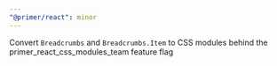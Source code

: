 ```yaml
---
"@primer/react": minor
---
```


Convert `Breadcrumbs` and `Breadcrumbs.Item` to CSS modules behind the primer_react_css_modules_team feature flag
